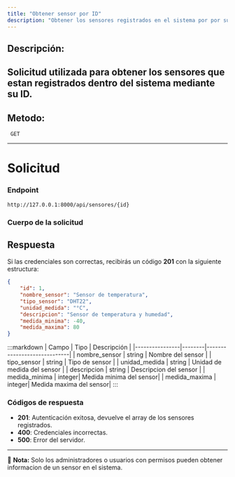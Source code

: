 ```yaml
---
title: "Obtener sensor por ID"
description: "Obtener los sensores registrados en el sistema por por su ID"
---
```



## Descripción:
Solicitud utilizada para obtener los sensores que estan registrados dentro del sistema mediante su ID.
---


## Metodo: 
```
 GET
```
---


# **Solicitud**

### **Endpoint**
```
http://127.0.0.1:8000/api/sensores/{id}
```

### **Cuerpo de la solicitud**


## **Respuesta**

Si las credenciales son correctas, recibirás un código **201** con la siguiente estructura:

```json
{
    "id": 1,
    "nombre_sensor": "Sensor de temperatura",
    "tipo_sensor": "DHT22",
    "unidad_medida": "°C",
    "descripcion": "Sensor de temperatura y humedad",
    "medida_minima": -40,
    "medida_maxima": 80
}
```

:::markdown
| Campo           | Tipo   | Descripción                |
|----------------|--------|-----------------------------|
| nombre_sensor  | string | Nombre del sensor |
| tipo_sensor    | string | Tipo de sensor    |
| unidad_medida  | string | Unidad de medida del sensor |
| descripcion    | string | Descripcion del sensor | 
| medida_minima  | integer| Medida minima del sensor| 
| medida_maxima  | integer| Medida maxima del sensor| 
:::


### **Códigos de respuesta**
- **201**:  Autenticación exitosa, devuelve el array de los sensores registrados.
- **400**: Credenciales incorrectas.
- **500**: Error del servidor.

---

📄 **Nota:** Solo los administradores o usuarios con permisos pueden obtener informacion de un sensor en el sistema.


